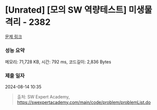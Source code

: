 # [Unrated] [모의 SW 역량테스트] 미생물 격리 - 2382 

[문제 링크](https://swexpertacademy.com/main/code/problem/problemDetail.do?contestProbId=AV597vbqAH0DFAVl) 

### 성능 요약

메모리: 71,728 KB, 시간: 792 ms, 코드길이: 2,836 Bytes

### 제출 일자

2024-08-14 10:35



> 출처: SW Expert Academy, https://swexpertacademy.com/main/code/problem/problemList.do
